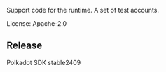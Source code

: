 Support code for the runtime. A set of test accounts.

License: Apache-2.0


## Release

Polkadot SDK stable2409
